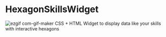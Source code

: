 # HexagonSkillsWidget
![ezgif com-gif-maker](https://user-images.githubusercontent.com/83293336/132777907-edbb10f3-cbf3-403a-ba74-979dc13c98c2.gif)
CSS + HTML Widget to display data like your skills with interactive hexagons
